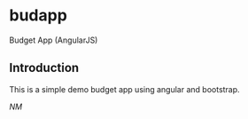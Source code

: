 # budapp
Budget App (AngularJS)

## Introduction

This is a simple demo  budget app using angular and bootstrap.


_*NM*_
